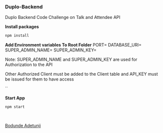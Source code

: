 ### Duplo-Backend

Duplo Backend Code Challenge on Talk and Attendee API

**Install packages**

```sh
npm install
```

**Add Environment variables To Root Folder**
PORT=
DATABASE_URI=
SUPER_ADMIN_NAME=
SUPER_ADMIN_KEY=

Note: SUPER_ADMIN_NAME and SUPER_ADMIN_KEY are used for Authorization to the API

Other Authorized Client must be added to the Client table and API_KEY must be issued for them to have access

``

**Start App**

```sh
npm start
```

<br/>

<!-- **Maintainers** -->

[Bodunde Adetunji](https://github.com/Bhordhundey)
